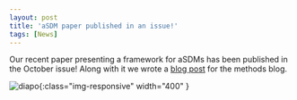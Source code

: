 ```yaml
---
layout: post
title: 'aSDM paper published in an issue!'
tags: [News]
---
```


Our recent paper presenting a framework for aSDMs has been published in the October issue! Along with it we wrote a [blog post](https://methodsblog.com/2022/10/10/understanding-climate-change-through-animal-song/) for the methods blog.

![diapo](/assets/img/aSDM.jpg){:class="img-responsive" width="400" }